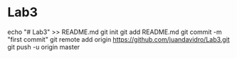 # Lab3
echo "# Lab3" >> README.md
git init
git add README.md
git commit -m "first commit"
git remote add origin https://github.com/juandavidro/Lab3.git
git push -u origin master
